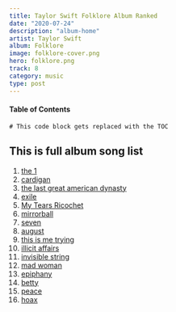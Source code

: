```yaml
---
title: Taylor Swift Folklore Album Ranked
date: "2020-07-24"
description: "album-home"
artist: Taylor Swift
album: Folklore
image: folklore-cover.png
hero: folklore.png
track: 8
category: music
type: post
---
```


#### Table of Contents

```toc
# This code block gets replaced with the TOC
```

## This is full album song list

1. [the 1](../Song-list/the-one.md)
2. [cardigan](../Song-list/cardigan.md)
3. [the last great american dynasty](../Song-list/the-last-great-american-dynasty.md)
4. [exile](../Song-list/exile.md)
5. [My Tears Ricochet](../Song-list/my-tears-ricochet.md)
6. [mirrorball](../Song-list/mirrorball.md)
7. [seven](../Song-list/seven.md)
8. [august](../Song-list/august.md)
9. [this is me trying](../Song-list/this-is-me-trying.md)
10. [illicit affairs](../Song-list/illicit-affairs.md)
11. [invisible string](../Song-list/invisible-string.md)
12. [mad woman](../Song-list/mad-woman.md)
13. [epiphany](../Song-list/epiphany.md)
14. [betty](../Song-list/betty.md)
15. [peace](../Song-list/peace.md)
16. [hoax](../Song-list/hoax.md)
